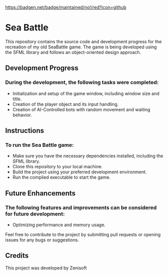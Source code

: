 https://badgen.net/badge/maintained/no!/red?icon=github

# Sea Battle
This repository contains the source code and development progress for the recreation of my old SeaBattle game. The game is being developed using the SFML library and follows an object-oriented design approach.

## Development Progress
### During the development, the following tasks were completed:

- Initialization and setup of the game window, including window size and title.
- Creation of the player object and its input handling.
- Creation of AI-Controlled bots with random movement and waiting behavior.

## Instructions
### To run the Sea Battle game:

- Make sure you have the necessary dependencies installed, including the SFML library.
- Clone this repository to your local machine.
- Build the project using your preferred development environment.
- Run the compiled executable to start the game.

## Future Enhancements
### The following features and improvements can be considered for future development:

- Optimizing performance and memory usage.

Feel free to contribute to the project by submitting pull requests or opening issues for any bugs or suggestions.

## Credits
This project was developed by Zenisoft
